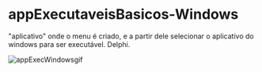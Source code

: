 # appExecutaveisBasicos-Windows

 "aplicativo" onde o menu é criado, e a partir dele selecionar o aplicativo do windows para ser executável. Delphi.
 
![appExecWindowsgif](https://user-images.githubusercontent.com/99850507/182525886-68e7435a-b08c-4978-af97-48f21c26f908.gif)
